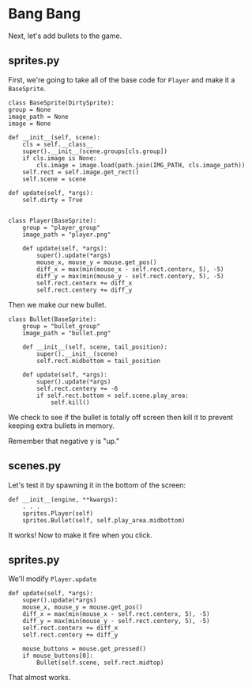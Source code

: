 # Bang Bang

Next, let's add bullets to the game.

## sprites.py

First, we're going to take all of the base code for `Player` and make it a 
`BaseSprite`.

    class BaseSprite(DirtySprite):
    group = None
    image_path = None
    image = None

    def __init__(self, scene):
        cls = self.__class__
        super().__init__(scene.groups[cls.group])
        if cls.image is None:
            cls.image = image.load(path.join(IMG_PATH, cls.image_path))
        self.rect = self.image.get_rect()
        self.scene = scene

    def update(self, *args):
        self.dirty = True
    
    
    class Player(BaseSprite):
        group = "player_group"
        image_path = "player.png"

        def update(self, *args):
            super().update(*args)
            mouse_x, mouse_y = mouse.get_pos()
            diff_x = max(min(mouse_x - self.rect.centerx, 5), -5)
            diff_y = max(min(mouse_y - self.rect.centery, 5), -5)
            self.rect.centerx += diff_x
            self.rect.centery += diff_y

Then we make our new bullet.

    class Bullet(BaseSprite):
        group = "bullet_group"
        image_path = "bullet.png"
        
        def __init__(self, scene, tail_position):
            super().__init__(scene)
            self.rect.midbottom = tail_position
        
        def update(self, *args):
            super().update(*args)
            self.rect.centery += -6
            if self.rect.bottom < self.scene.play_area:
                self.kill()

We check to see if the bullet is totally off screen then kill it to prevent
keeping extra bullets in memory.

Remember that negative y is "up."

## scenes.py

Let's test it by spawning it in the bottom of the screen:

    def __init__(engine, **kwargs):
        . . .
        sprites.Player(self)
        sprites.Bullet(self, self.play_area.midbottom)

It works! Now to make it fire when you click.

## sprites.py

We'll modify `Player.update`

    def update(self, *args):
        super().update(*args)
        mouse_x, mouse_y = mouse.get_pos()
        diff_x = max(min(mouse_x - self.rect.centerx, 5), -5)
        diff_y = max(min(mouse_y - self.rect.centery, 5), -5)
        self.rect.centerx += diff_x
        self.rect.centery += diff_y
        
        mouse_buttons = mouse.get_pressed()
        if mouse_buttons[0]:
            Bullet(self.scene, self.rect.midtop)

That almost works.
